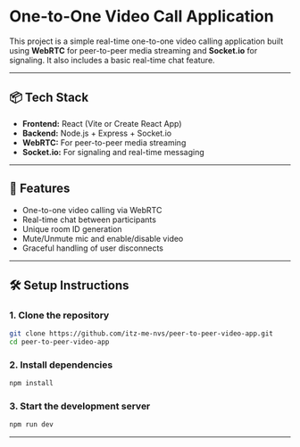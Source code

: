 # One-to-One Video Call Application

This project is a simple real-time one-to-one video calling application built using **WebRTC** for peer-to-peer media streaming and **Socket.io** for signaling. It also includes a basic real-time chat feature.

---

## 📦 Tech Stack

- **Frontend:** React (Vite or Create React App)
- **Backend:** Node.js + Express + Socket.io
- **WebRTC:** For peer-to-peer media streaming
- **Socket.io:** For signaling and real-time messaging

---

## 🚀 Features

- One-to-one video calling via WebRTC
- Real-time chat between participants
- Unique room ID generation
- Mute/Unmute mic and enable/disable video
- Graceful handling of user disconnects

---

## 🛠️ Setup Instructions

### 1. Clone the repository

```bash
git clone https://github.com/itz-me-nvs/peer-to-peer-video-app.git
cd peer-to-peer-video-app


```

### 2. Install dependencies

```bash
npm install
```

### 3. Start the development server

```bash
npm run dev
```

---


